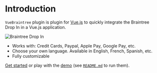 # Introduction

`VueBraintree` plugin is plugin for [Vue.js](http://vuejs.org) to quickly integrate the Braintree Drop In in a Vue.js application.

![Braintree Drop In](https://developers.braintreepayments.com/img/developers/client-sdk-drop-in-web.png)

- Works with: Credit Cards, Paypal, Apple Pay, Google Pay, etc.
- Choose your own language. Available in English, French, Spanish, etc.
- Fully customizable 

[Get started](./started/) or play with the [demo](https://github.com/francoislevesque/vue-braintree/tree/dev/demo) (see [`README.md`](https://github.com/francoislevesque/vue-braintree/) to run them).
